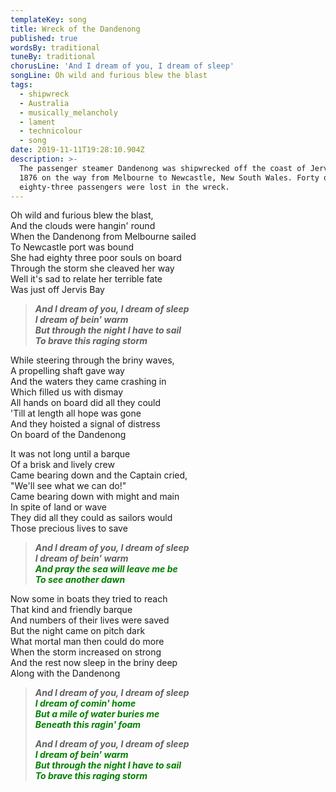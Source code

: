 ```yaml
---
templateKey: song
title: Wreck of the Dandenong
published: true
wordsBy: traditional
tuneBy: traditional
chorusLine: 'And I dream of you, I dream of sleep'
songLine: Oh wild and furious blew the blast
tags:
  - shipwreck
  - Australia
  - musically_melancholy
  - lament
  - technicolour
  - song
date: 2019-11-11T19:28:10.904Z
description: >-
  The passenger steamer Dandenong was shipwrecked off the coast of Jervis Bay in
  1876 on the way from Melbourne to Newcastle, New South Wales. Forty out of
  eighty-three passengers were lost in the wreck.
---
```

Oh wild and furious blew the blast,\
And the clouds were hangin' round\
When the Dandenong from Melbourne sailed\
To Newcastle port was bound\
She had eighty three poor souls on board\
Through the storm she cleaved her way\
Well it's sad to relate her terrible fate\
Was just off Jervis Bay

> ***And I dream of you, I dream of sleep\
I dream of bein' warm\
But through the night I have to sail\
To brave this raging storm***

While steering through the briny waves,\
A propelling shaft gave way\
And the waters they came crashing in\
Which filled us with dismay\
All hands on board did all they could\
'Till at length all hope was gone\
And they hoisted a signal of distress\
On board of the Dandenong

It was not long until a barque\
Of a brisk and lively crew\
Came bearing down and the Captain cried,\
"We'll see what we can do!"\
Came bearing down with might and main\
In spite of land or wave\
They did all they could as sailors would\
Those precious lives to save

> ***And I dream of you, I dream of sleep\
I dream of bein' warm\
<span style="color:green">And pray the sea will leave me be</span>\
<span style="color:green">To see another dawn</span>***

Now some in boats they tried to reach\
That kind and friendly barque\
And numbers of their lives were saved\
But the night came on pitch dark\
What mortal man then could do more\
When the storm increased on strong\
And the rest now sleep in the briny deep\
Along with the Dandenong

> ***And I dream of you, I dream of sleep\
<span style="color:green">I dream of comin' home</span>\
<span style="color:green">But a mile of water buries me</span>\
<span style="color:green">Beneath this ragin' foam</span>***
>
> ***And I dream of you, I dream of sleep\
<span style="color:green">I dream of bein' warm</span>\
<span style="color:green">But through the night I have to sail</span>\
<span style="color:green">To brave this raging storm</span>***
